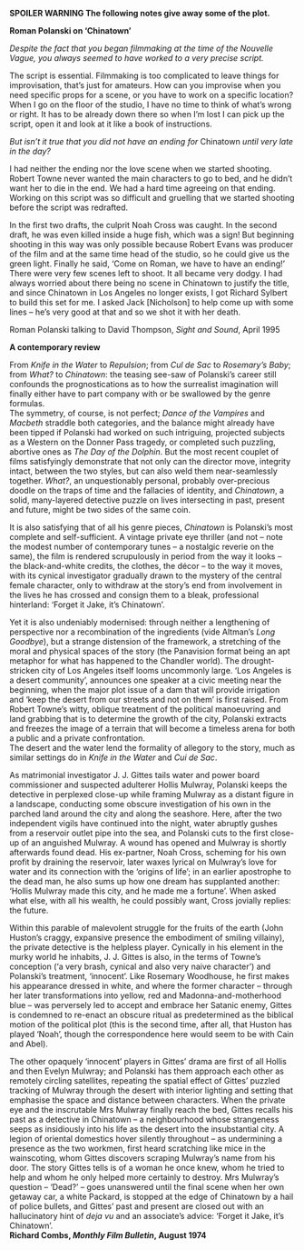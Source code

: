 **SPOILER WARNING  The following notes give away some of the plot.**<br>

**Roman Polanski on ‘Chinatown’**<br>

_Despite the fact that you began filmmaking at the time of the Nouvelle Vague, you always seemed to have worked to a very precise script._

The script is essential. Filmmaking is too complicated to leave things for improvisation, that’s just for amateurs. How can you improvise when you need specific props for a scene, or you have to work on a specific location? When I go on the floor of the studio, I have no time to think of what’s wrong or right. It has to be already down there so when I’m lost I can pick up the script, open it and look at it like a book of instructions.

_But isn’t it true that you did not have an ending for_ Chinatown _until very late in the day?_

I had neither the ending nor the love scene when we started shooting. Robert Towne never wanted the main characters to go to bed, and he didn’t want her to die in the end. We had a hard time agreeing on that ending. Working on this script was so difficult and gruelling that we started shooting before the script was redrafted.

In the first two drafts, the culprit Noah Cross was caught. In the second draft, he was even killed inside a huge fish, which was a sign! But beginning shooting in this way was only possible because Robert Evans was producer of the film and at the same time head of the studio, so he could give us the green light. Finally he said, ‘Come on Roman, we have to have an ending!’ There were very few scenes left to shoot. It all became very dodgy. I had always worried about there being no scene in Chinatown to justify the title, and since Chinatown in Los Angeles no longer exists, I got Richard Sylbert to build this set for me. I asked Jack [Nicholson] to help come up with some lines – he’s very good at that and so we shot it with her death.

Roman Polanski talking to David Thompson, _Sight and Sound_, April 1995

**A contemporary review**

From _Knife in the Water_ to _Repulsion_; from _Cul de Sac_ to _Rosemary’s Baby_; from _What?_ to _Chinatown_: the teasing see-saw of Polanski’s career still confounds the prognostications as to how the surrealist imagination will finally either have to part company with or be swallowed by the genre formulas.  
The symmetry, of course, is not perfect; _Dance of the Vampires_ and _Macbeth_ straddle both categories, and the balance might already have been tipped if Polanski had worked on such intriguing, projected subjects as a Western on the Donner Pass tragedy, or completed such puzzling, abortive ones as _The Day of the Dolphin_. But the most recent couplet of films satisfyingly demonstrate that not only can the director move, integrity intact, between the two styles, but can also weld them near-seamlessly together. _What?_, an unquestionably personal, probably over-precious doodle on the traps of time and the fallacies of identity, and _Chinatown_, a solid, many-layered detective puzzle on lives intersecting in past, present and future, might be two sides of the same coin.

It is also satisfying that of all his genre pieces, _Chinatown_ is Polanski’s most complete and self-sufficient. A vintage private eye thriller (and not – note the modest number of contemporary tunes – a nostalgic reverie on the same), the film is rendered scrupulously in period from the way it looks – the black-and-white credits, the clothes, the décor – to the way it moves, with its cynical investigator gradually drawn to the mystery of the central female character, only to withdraw at the story’s end from involvement in the lives he has crossed and consign them to a bleak, professional hinterland: ‘Forget it Jake, it’s Chinatown’.

Yet it is also undeniably modernised: through neither a lengthening of perspective nor a recombination of the ingredients (vide Altman’s _Long Goodbye_), but a strange distension of the framework, a stretching of the moral and physical spaces of the story (the Panavision format being an apt metaphor for what has happened to the Chandler world). The drought-stricken city of Los Angeles itself looms uncommonly large. ‘Los Angeles is a desert community’, announces one speaker at a civic meeting near the beginning, when the major plot issue of a dam that will provide irrigation and ‘keep the desert from our streets and not on them’ is first raised. From Robert Towne’s witty, oblique treatment of the political manoeuvring and land grabbing that is to determine the growth of the city, Polanski extracts and freezes the image of a terrain that will become a timeless arena for both a public and a private confrontation.  
The desert and the water lend the formality of allegory to the story, much as similar settings do in _Knife in the Water_ and _Cui de Sac_.

As matrimonial investigator J. J. Gittes tails water and power board commissioner and suspected adulterer Hollis Mulwray, Polanski keeps the detective in perplexed close-up while framing Mulwray as a distant figure in a landscape, conducting some obscure investigation of his own in the parched land around the city and along the seashore. Here, after the two independent vigils have continued into the night, water abruptly gushes from a reservoir outlet pipe into the sea, and Polanski cuts to the first close-up of an anguished Mulwray. A wound has opened and Mulwray is shortly afterwards found dead. His ex-partner, Noah Cross, scheming for his own profit by draining the reservoir, later waxes lyrical on Mulwray’s love for water and its connection with the ‘origins of life’; in an earlier apostrophe to the dead man, he also sums up how one dream has supplanted another: ‘Hollis Mulwray made this city, and he made me a fortune’. When asked what else, with all his wealth, he could possibly want, Cross jovially replies: the future.

Within this parable of malevolent struggle for the fruits of the earth (John Huston’s craggy, expansive presence the embodiment of smiling villainy), the private detective is the helpless player. Cynically in his element in the murky world he inhabits, J. J. Gittes is also, in the terms of Towne’s conception (‘a very brash, cynical and also very naive character’) and Polanski’s treatment, ‘innocent’. Like Rosemary Woodhouse, he first makes his appearance dressed in white, and where the former character – through her later transformations into yellow, red and Madonna-and-motherhood blue – was perversely led to accept and embrace her Satanic enemy, Gittes is condemned to re-enact an obscure ritual as predetermined as the biblical motion of the political plot (this is the second time, after all, that Huston has played ‘Noah’, though the correspondence here would seem to be with Cain and Abel).

The other opaquely ‘innocent’ players in Gittes’ drama are first of all Hollis and then Evelyn Mulwray; and Polanski has them approach each other as remotely circling satellites, repeating the spatial effect of Gittes’ puzzled tracking of Mulwray through the desert with interior lighting and setting that emphasise the space and distance between characters. When the private eye and the inscrutable Mrs Mulwray finally reach the bed, Gittes recalls his past as a detective in Chinatown – a neighbourhood whose strangeness seeps as insidiously into his life as the desert into the insubstantial city. A legion of oriental domestics hover silently throughout – as undermining a presence as the two workmen, first heard scratching like mice in the wainscoting, whom Gittes discovers scraping Mulwray’s name from his door. The story Gittes tells is of a woman he once knew, whom he tried to help and whom he only helped more certainly to destroy. Mrs Mulwray’s question – ‘Dead?’ – goes unanswered until the final scene when her own getaway car, a white Packard, is stopped at the edge of Chinatown by a hail of police bullets, and Gittes’ past and present are closed out with an hallucinatory hint of _deja vu_ and an associate’s advice: ‘Forget it Jake, it’s Chinatown’.<br>
**Richard Combs, _Monthly Film Bulletin_, August 1974**
<!--stackedit_data:
eyJoaXN0b3J5IjpbOTY3NzU5NTQ2LDQ5NzgxODgxMF19
-->